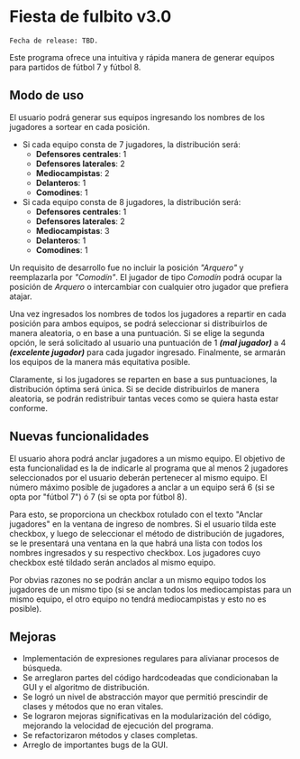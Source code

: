 # Fiesta de fulbito v3.0
```
Fecha de release: TBD.
```

Este programa ofrece una intuitiva y rápida manera de generar equipos para partidos de fútbol 7 y fútbol 8.

## Modo de uso

El usuario podrá generar sus equipos ingresando los nombres de los jugadores a sortear en cada posición.

- Si cada equipo consta de 7 jugadores, la distribución será:
  - **Defensores centrales**: 1
  - **Defensores laterales**: 2
  - **Mediocampistas**: 2
  - **Delanteros**: 1
  - **Comodines**: 1
- Si cada equipo consta de 8 jugadores, la distribución será:
  - **Defensores centrales**: 1
  - **Defensores laterales**: 2
  - **Mediocampistas**: 3
  - **Delanteros**: 1
  - **Comodines**: 1

Un requisito de desarrollo fue no incluir la posición *"Arquero"* y reemplazarla por *"Comodín"*. El jugador de tipo *Comodín* podrá ocupar la posición de *Arquero* o intercambiar con cualquier otro jugador que prefiera atajar.

Una vez ingresados los nombres de todos los jugadores a repartir en cada posición para ambos equipos, se podrá seleccionar si distribuirlos de manera aleatoria, o en base a una puntuación. Si se elige la segunda opción, le será solicitado al usuario una puntuación de 1 ***(mal jugador)*** a 4 ***(excelente jugador)*** para cada jugador ingresado. Finalmente, se armarán los equipos de la manera más equitativa posible.

Claramente, si los jugadores se reparten en base a sus puntuaciones, la distribución óptima será única. Si se decide distribuirlos de manera aleatoria, se podrán redistribuir tantas veces como se quiera hasta estar conforme.

## Nuevas funcionalidades

El usuario ahora podrá anclar jugadores a un mismo equipo. El objetivo de esta funcionalidad es la de indicarle al programa que al menos 2 jugadores seleccionados por el usuario deberán pertenecer al mismo equipo. El número máximo posible de jugadores a anclar a un equipo será 6 (si se opta por "fútbol 7") ó 7 (si se opta por fútbol 8).  

Para esto, se proporciona un checkbox rotulado con el texto "Anclar jugadores" en la ventana de ingreso de nombres. Si el usuario tilda este checkbox, y luego de seleccionar el método de distribución de jugadores, se le presentará una ventana en la que habrá una lista con todos los nombres ingresados y su respectivo checkbox. Los jugadores cuyo checkbox esté tildado serán anclados al mismo equipo.

Por obvias razones no se podrán anclar a un mismo equipo todos los jugadores de un mismo tipo (si se anclan todos los mediocampistas para un mismo equipo, el otro equipo no tendrá mediocampistas y esto no es posible).

## Mejoras

- Implementación de expresiones regulares para alivianar procesos de búsqueda.
- Se arreglaron partes del código hardcodeadas que condicionaban la GUI y el algoritmo de distribución.
- Se logró un nivel de abstracción mayor que permitió prescindir de clases y métodos que no eran vitales.
- Se lograron mejoras significativas en la modularización del código, mejorando la velocidad de ejecución del programa.
- Se refactorizaron métodos y clases completas.
- Arreglo de importantes bugs de la GUI.
